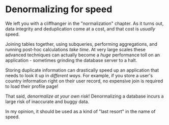 # Denormalizing for speed

We left you with a cliffhanger in the "normalization" chapter. As it turns out, data integrity and deduplication come at a cost, and that cost is *usually* speed.


Joining tables together, using subqueries, performing aggregations, and running post-hoc calculations *take time*. At very large scales these advanced techniques can actually become a *huge* performance toll on an application - sometimes grinding the database server to a halt.

Storing duplicate information can drastically speed up an application that needs to look it up in *different ways*. For example, if you store a user's country information right on their user record, no expensive join is required to load their profile page!

That said, *denormalize at your own risk*! Denormalizing a database incurs a large risk of inaccurate and buggy data.

In my opinion, it should be used as a kind of "last resort" in the name of speed.
